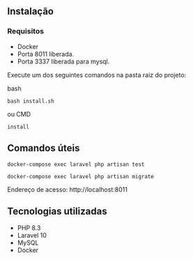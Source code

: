 ## Instalação 
### Requisitos
 - Docker
 - Porta 8011 liberada.
 - Porta 3337 liberada para mysql.

Execute um dos seguintes comandos na pasta raiz do projeto:

bash
```
bash install.sh
```
ou
CMD
```
install
```

## Comandos úteis
```
docker-compose exec laravel php artisan test
```
```
docker-compose exec laravel php artisan migrate
```

Endereço de acesso: http://localhost:8011

## Tecnologias utilizadas
 - PHP 8.3
 - Laravel 10
 - MySQL
 - Docker
